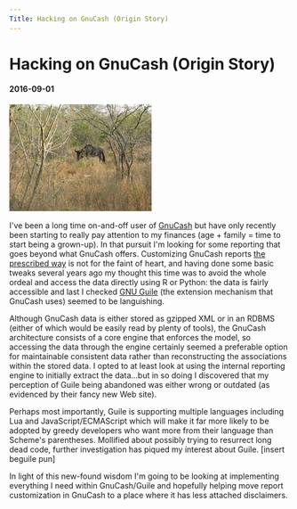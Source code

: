 ```yaml
---
Title: Hacking on GnuCash (Origin Story)
---
```


# Hacking on GnuCash (Origin Story)

#### 2016-09-01

<div class="post-img fr">
    <img src="images/gnu.jpg" title="A gnu in the wild, Kruger National Park"/>
</div>

I've been a long time on-and-off user of [GnuCash](http://www.gnucash.org)
but have only recently been starting to really pay attention to my
finances (age + family = time to start being a grown-up). In that
pursuit I'm looking for some reporting that goes beyond what GnuCash
offers. Customizing GnuCash reports
[the prescribed way](https://wiki.gnucash.org/wiki/Custom_Reports) is
not for the faint of heart, and having done some basic tweaks several
years ago my thought this time was to avoid the whole ordeal and
access the data directly using R or Python: the data is fairly
accessible and last I checked
[GNU Guile](https://www.gnu.org/software/guile/) (the extension
mechanism that GnuCash uses) seemed to be languishing.

Although GnuCash data is either stored as gzipped XML or in an RDBMS
(either of which would be easily read by plenty of tools), the GnuCash
architecture consists of a core engine that enforces the model, so
accessing the data through the engine certainly seemed a preferable
option for maintainable consistent data rather than reconstructing the
associations within the stored data. I opted to at least look at
using the internal reporting engine to initially extract the
data...but in so doing I discovered that my perception of Guile being
abandoned was either wrong or outdated (as evidenced by their fancy
new Web site).

Perhaps most importantly, Guile is supporting multiple languages
including Lua and JavaScript/ECMAScript which will make it far more
likely to be adopted by greedy developers who want more from their
language than Scheme's parentheses. Mollified about possibly trying to
resurrect long dead code, further investigation has piqued my interest
about Guile. [insert beguile pun]

In light of this new-found wisdom I'm going to be looking at
implementing everything I need within GnuCash/Guile and hopefully
helping move report customization in GnuCash to a place where it
has less attached disclaimers.
